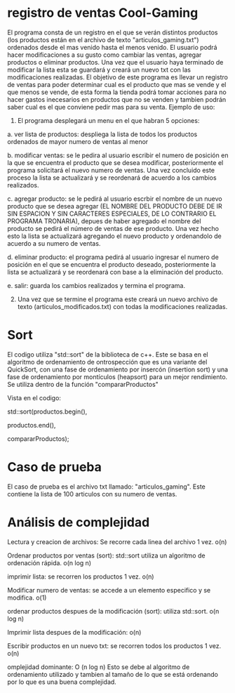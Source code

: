 # registro de ventas Cool-Gaming

El programa consta de un registro en el que se verán distintos productos (los productos están en el archivo de texto "articulos_gaming.txt") ordenados desde el mas venido hasta el menos venido. El usuario podrá hacer modificaciones a su gusto como cambiar las ventas, agregar productos o eliminar productos. Una vez que el usuario haya terminado de modificar la lista esta se guardará y creará un nuevo txt con las modificaciones realizadas. El objetivo de este programa es llevar un registro de ventas para poder determinar cual es el producto que mas se vende y el que menos se vende, de esta forma la tienda podrá tomar acciones para no hacer gastos inecesarios en productos que no se venden y tambien podrán saber cual es el que conviene pedir mas para su venta. Ejemplo de uso:

1. El programa desplegará un menu en el que habran 5 opciones:
   
  a. ver lista de productos: despliega la lista de todos los productos ordenados de mayor numero de ventas al menor
  
  b. modificar ventas: se le pedira al usuario escribir el numero de posición en la que se encuentra el producto que se desea modificar, posteriormente el programa solicitará el nuevo numero de ventas. Una vez concluido este proceso la lista se actualizará y se reordenará de acuerdo a los cambios realizados.
  
  c. agregar producto: se le pedirá al usuario escrbir el nombre de un nuevo producto que se desea agregar (EL NOMBRE DEL PRODUCTO DEBE DE IR SIN ESPACION Y SIN CARACTERES ESPECIALES, DE LO CONTRARIO EL PROGRAMA TRONARIA), depues de haber agregado el nombre del producto se pedirá el número de ventas de ese producto. Una vez hecho esto la lista se actualizará agregando el nuevo producto y ordenandolo de acuerdo a su numero de ventas.
  
  d. eliminar producto: el programa pedirá al usuario ingresar el numero de posición en el que se encuentra el producto deseado, posteriormente la lista se actualizará y se reordenará con base a la eliminación del producto.
  
  e. salir: guarda los cambios realizados y termina el programa.

2. Una vez que se termine el programa este creará un nuevo archivo de texto (articulos_modificados.txt) con todas la modificaciones realizadas.


# Sort

El codigo utiliza "std::sort" de la biblioteca de c++. Este se basa en el algoritmo de ordenamiento de ontrospección que es una variante del QuickSort, con una fase de ordenamiento por insercón (insertion sort) y una fase de ordenamiento por montículos (heapsort) para un mejor rendimiento. Se utiliza dentro de la función "compararProductos"

Vista en el codigo: 

std::sort(productos.begin(),

productos.end(),

compararProductos);

# Caso de prueba

El caso de prueba es el archivo txt llamado: "articulos_gaming". Este contiene la lista de 100 articulos con su numero de ventas.

# Análisis de complejidad

Lectura y creacion de archivos: Se recorre cada linea del archivo 1 vez. o(n)

Ordenar productos por ventas (sort): std::sort utiliza un algoritmo de ordenación rápida. o(n log n)

imprimir lista: se recorren los productos 1 vez. o(n)

Modificar numero de ventas: se accede a un elemento especifico y se modifica. o(1)

ordenar productos despues de la modificación (sort): utiliza std::sort. o(n log n)

Imprimir lista despues de la modificación: o(n)

Escribir productos en un nuevo txt: se recorren todos los productos 1 vez. o(n)

omplejidad dominante: O (n log n) Esto se debe al algoritmo de ordenamiento utilizado y tambien al tamaño de lo que se está ordenando por lo que es una buena complejidad.
